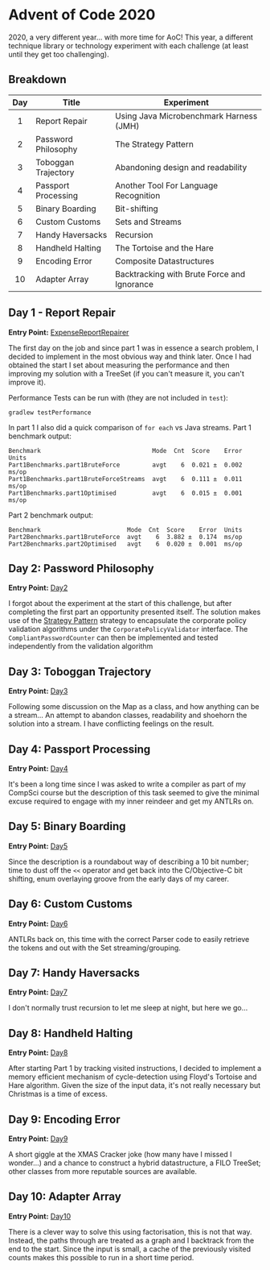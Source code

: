 # Advent of Code 2020

2020, a very different year... with more time for AoC! This year, a different 
technique library or technology experiment with each challenge (at least until 
they get too challenging).

## Breakdown 
| Day | Title | Experiment |
|:---:|-------|------------|
| 1 | Report Repair | Using Java Microbenchmark Harness (JMH) |
| 2 | Password Philosophy | The Strategy Pattern |
| 3 | Toboggan Trajectory | Abandoning design and readability |
| 4 | Passport Processing | Another Tool For Language Recognition |
| 5 | Binary Boarding | Bit-shifting |
| 6 | Custom Customs | Sets and Streams |
| 7 | Handy Haversacks | Recursion |
| 8 | Handheld Halting | The Tortoise and the Hare |
| 9 | Encoding Error | Composite Datastructures |
| 10 | Adapter Array | Backtracking with Brute Force and Ignorance |

## Day 1 - Report Repair 

**Entry Point:** [ExpenseReportRepairer](srcain/java/com/jphalford/aoc/day1/ExpenseReportRepairer.java)

The first day on the job and since part 1 was in essence a search problem, I
decided to implement in the most obvious way and think later. Once I had obtained the
start I set about measuring the performance and then improving my solution with 
a TreeSet (if you can't measure it, you can't improve it).     

Performance Tests can be run with (they are not included in `test`):
```shell script
gradlew testPerformance
```

In part 1 I also did a quick comparison of `for each` vs Java streams. 
Part 1 benchmark output:
```
Benchmark                               Mode  Cnt  Score    Error  Units
Part1Benchmarks.part1BruteForce         avgt    6  0.021 ±  0.002  ms/op
Part1Benchmarks.part1BruteForceStreams  avgt    6  0.111 ±  0.011  ms/op
Part1Benchmarks.part1Optimised          avgt    6  0.015 ±  0.001  ms/op
```

Part 2 benchmark output:
```
Benchmark                        Mode  Cnt  Score    Error  Units
Part2Benchmarks.part1BruteForce  avgt    6  3.882 ±  0.174  ms/op
Part2Benchmarks.part2Optimised   avgt    6  0.020 ±  0.001  ms/op
```


## Day 2: Password Philosophy

**Entry Point:** [Day2](srcain/java/com/jphalford/aoc/day2/Day2.java)

I forgot about the experiment at the start of this challenge, but after completing the first
part an opportunity presented itself. The solution makes use of the [Strategy Pattern](https://en.wikipedia.org/wiki/Strategy_pattern) 
strategy to encapsulate the corporate policy validation algorithms under the `CorporatePolicyValidator` 
interface. The `CompliantPasswordCounter` can then be implemented and tested independently from the validation algorithm  


## Day 3: Toboggan Trajectory

**Entry Point:** [Day3](srcain/java/com/jphalford/aoc/day3/Day3.java)

Following some discussion on the Map as a class, and how anything can be a stream... An 
attempt to abandon classes, readability and shoehorn the solution into a stream. I have
conflicting feelings on the result. 


## Day 4: Passport Processing

**Entry Point:** [Day4](srcain/java/com/jphalford/aoc/day4/Day4.java)

It's been a long time since I was asked to write a compiler as part of my CompSci course
but the description of this task seemed to give the minimal excuse required to engage with my inner 
reindeer and get my ANTLRs on.


## Day 5: Binary Boarding

**Entry Point:** [Day5](srcain/java/com/jphalford/aoc/day5/Day5.java)

Since the description is a roundabout way of describing a 10 bit number; time to dust off the `<<` 
operator and get back into the C/Objective-C bit shifting, enum overlaying groove from the early days of my career.


## Day 6: Custom Customs

**Entry Point:** [Day6](srcain/java/com/jphalford/aoc/day6/Day6.java)

ANTLRs back on, this time with the correct Parser code to easily retrieve the tokens 
and out with the Set streaming/grouping.


## Day 7: Handy Haversacks

**Entry Point:** [Day7](srcain/java/com/jphalford/aoc/day7/Day7.java)

I don't normally trust recursion to let me sleep at night, but here we go...


## Day 8: Handheld Halting

**Entry Point:** [Day8](srcain/java/com/jphalford/aoc/day8/Day8.java)

After starting Part 1 by tracking visited instructions, I decided to implement a memory
efficient mechanism of cycle-detection using Floyd's Tortoise and Hare algorithm. Given the size of the
input data, it's not really necessary but Christmas is a time of excess.


## Day 9: Encoding Error

**Entry Point:** [Day9](srcain/java/com/jphalford/aoc/day9/Day9.java)

A short giggle at the XMAS Cracker joke (how many have I missed I wonder...) and
a chance to construct a hybrid datastructure, a FILO TreeSet; other classes from more reputable
sources are available.

## Day 10: Adapter Array

**Entry Point:** [Day10](srcain/java/com/jphalford/aoc/day10/Day10.java)

There is a clever way to solve this using factorisation, this is not that way. Instead,
the paths through are treated as a graph and I backtrack from the end to the start. Since
the input is small, a cache of the previously visited counts makes this possible to run in 
a short time period.